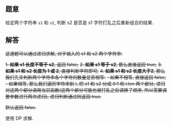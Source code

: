 ## 题意

给定两个字符串 `s1` 和 `s2`, 判断 s2 是否是 s1 字符打乱之后重新组合的结果.

## 解答

~~这道题可以通过递归求解, 对于输入的 s1 和 s2 两个字符串:~~

~~1. **如果 s1 长度不等于 s2**, 返回 false;~~
~~2. **如果 s1 等于 s2**, 那么直接返回 true;~~
~~3. **如果 s1 和 s2 长度为 1 或 2**, 直接判断字符即可;~~
~~4. **如果 s1 和 s2 长度大于2**, 那么我们先来判断两个字符串各个字符的数量是否相等:~~
  ~~- 如果不相等, 直接返回 false;~~
  ~~- 如果相等, 那么我们遍历字符串到 i, 把 s1 和 s2 分成 0:1 和 i:len 两个部分, 递归对这两个部分调用当前函数(这两个部分可能也被打乱之后调换了顺序, 所以需要调整参数进行两次递归), 递归判断通过则返回 true.~~

~~默认返回 false.~~

使用 DP 求解.